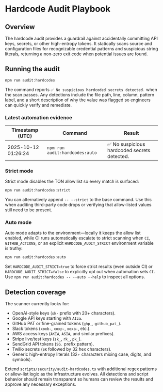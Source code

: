 <!-- deno-fmt-ignore-file -->

# Hardcode Audit Playbook

## Overview

The hardcode audit provides a guardrail against accidentally committing API
keys, secrets, or other high-entropy tokens. It statically scans source and
configuration files for recognizable credential patterns and suspicious string
literals, returning a non-zero exit code when potential issues are found.

## Running the audit

```bash
npm run audit:hardcodes
```

The command reports `✅ No suspicious hardcoded secrets detected.` when the scan
passes. Any detections include the file path, line, column, pattern label, and a
short description of why the value was flagged so engineers can quickly verify
and remediate.

### Latest automation evidence

| Timestamp (UTC)        | Command                          | Result |
| ---------------------- | -------------------------------- | ------ |
| 2025-10-12 01:26:24    | `npm run audit:hardcodes:auto`   | ✅ No suspicious hardcoded secrets detected. |

### Strict mode

Strict mode disables the TON allow list so every match is surfaced:

```bash
npm run audit:hardcodes:strict
```

You can alternatively append `-- --strict` to the base command. Use this when
auditing third-party code drops or verifying that allow-listed values still need
to be present.

### Auto mode

Auto mode adapts to the environment—locally it keeps the allow list enabled,
while CI runs automatically escalate to strict scanning when `CI`,
`GITHUB_ACTIONS`, or an explicit `HARDCODE_AUDIT_STRICT` environment variable is
truthy:

```bash
npm run audit:hardcodes:auto
```

Set `HARDCODE_AUDIT_STRICT=true` to force strict results (even outside CI) or
`HARDCODE_AUDIT_STRICT=false` to explicitly opt out when automation sets `CI`.
Use `npm run audit:hardcodes -- --auto --help` to inspect all options.

## Detection coverage

The scanner currently looks for:

- OpenAI-style keys (`sk-` prefix with 20+ characters).
- Google API keys starting with `AIza`.
- GitHub PAT or fine-grained tokens (`ghp_`, `github_pat_`).
- Slack tokens (`xoxb-`, `xoxp-`, `xoxa-`, etc.).
- AWS access keys (`AKIA`, `ASIA`, and similar prefixes).
- Stripe live/test keys (`sk_`, `rk_`, `pk_`).
- SendGrid API tokens (`SG.` prefix pattern).
- Twilio secrets (`SK` followed by 32 hex characters).
- Generic high-entropy literals (32+ characters mixing case, digits, and
  symbols).

Extend `scripts/security/audit-hardcodes.ts` with additional regex patterns or
allow-list logic as the infrastructure evolves. All detections and script
behavior should remain transparent so humans can review the results and approve
any necessary exceptions.
